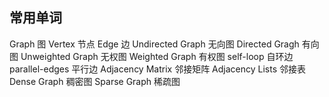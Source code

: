 ## 常用单词
Graph 图
Vertex 节点
Edge 边
Undirected Graph 无向图
Directed Gragh 有向图
Unweighted Graph 无权图
Weighted Graph 有权图
self-loop 自环边
parallel-edges 平行边
Adjacency Matrix 邻接矩阵
Adjacency Lists 邻接表
Dense Graph 稠密图 
Sparse Graph 稀疏图 
